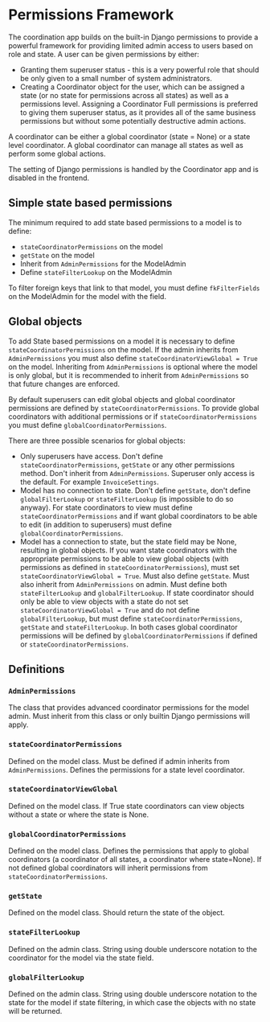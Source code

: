 # Permissions Framework

The coordination app builds on the built-in Django permissions to provide a powerful framework for providing limited admin access to users based on role and state. A user can be given permissions by either:
- Granting them superuser status - this is a very powerful role that should be only given to a small number of system administrators.
- Creating a Coordinator object for the user, which can be assigned a state (or no state for permissions across all states) as well as a permissions level. Assigning a Coordinator Full permissions is preferred to giving them superuser status, as it provides all of the same business permissions but without some potentially destructive admin actions.

A coordinator can be either a global coordinator (state = None) or a state level coordinator. A global coordinator can manage all states as well as perform some global actions.

The setting of Django permissions is handled by the Coordinator app and is disabled in the frontend.

## Simple state based permissions

The minimum required to add state based permissions to a model is to define:
- `stateCoordinatorPermissions` on the model
- `getState` on the model
- Inherit from `AdminPermissions` for the ModelAdmin
- Define `stateFilterLookup` on the ModelAdmin

To filter foreign keys that link to that model, you must define `fkFilterFields` on the ModelAdmin for the model with the field.

## Global objects

To add State based permissions on a model it is necessary to define `stateCoordinatorPermissions` on the model. If the admin inherits from `AdminPermissions` you must also define `stateCoordinatorViewGlobal = True` on the model. Inheriting from `AdminPermissions` is optional where the model is only global, but it is recommended to inherit from `AdminPermissions` so that future changes are enforced.

By default superusers can edit global objects and global coordinator permissions are defined by `stateCoordinatorPermissions`. To provide global coordinators with additional permissions or if `stateCoordinatorPermissions` you must define `globalCoordinatorPermissions`.

There are three possible scenarios for global objects:
- Only superusers have access. Don't define `stateCoordinatorPermissions`, `getState` or any other permissions method. Don't inherit from `AdminPermissions`. Superuser only access is the default. For example `InvoiceSettings`.
- Model has no connection to state. Don't define `getState`, don't define `globalFilterLookup` or `stateFilterLookup` (is impossible to do so anyway). For state coordinators to view must define `stateCoordinatorPermissions` and if want global coordinators to be able to edit (in addition to superusers) must define `globalCoordinatorPermissions`.
- Model has a connection to state, but the state field may be None, resulting in global objects. If you want state coordinators with the appropriate permissions to be able to view global objects (with permissions as defined in `stateCoordinatorPermissions`), must set `stateCoordinatorViewGlobal = True`. Must also define `getState`. Must also inherit from `AdminPermissions` on admin. Must define both `stateFilterLookup` and `globalFilterLookup`. If state coordinator should only be able to view objects with a state do not set `stateCoordinatorViewGlobal = True` and do not define `globalFilterLookup`, but must define `stateCoordinatorPermissions`, `getState` and `stateFilterLookup`. In both cases global coordinator permissions will be defined by `globalCoordinatorPermissions` if defined or `stateCoordinatorPermissions`.

## Definitions

### `AdminPermissions`
The class that provides advanced coordinator permissions for the model admin. Must inherit from this class or only builtin Django permissions will apply.

### `stateCoordinatorPermissions`
Defined on the model class. Must be defined if admin inherits from `AdminPermissions`.
Defines the permissions for a state level coordinator.

### `stateCoordinatorViewGlobal`
Defined on the model class.
If True state coordinators can view objects without a state or where the state is None.

### `globalCoordinatorPermissions`
Defined on the model class.
Defines the permissions that apply to global coordinators (a coordinator of all states, a coordinator where state=None). If not defined global coordinators will inherit permissions from `stateCoordinatorPermissions`.

### `getState`
Defined on the model class.
Should return the state of the object.

### `stateFilterLookup`
Defined on the admin class.
String using double underscore notation to the coordinator for the model via the state field.

### `globalFilterLookup`
Defined on the admin class.
String using double underscore notation to the state for the model if state filtering, in which case the objects with no state will be returned.

